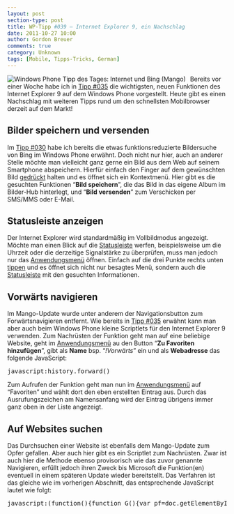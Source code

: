 ```yaml
---
layout: post
section-type: post
title: WP-Tipp #039 – Internet Explorer 9, ein Nachschlag
date: 2011-10-27 10:00
author: Gordon Breuer
comments: true
category: Unknown
tags: [Mobile, Tipps-Tricks, German]
---
```

<p><img style="margin: 0px 10px 0px 0px; display: inline; float: left" title="" alt="Windows Phone Tipp des Tages: Internet und Bing (Mango)" align="left" src="http://anheledirwp.blob.core.windows.net/wordpress/2011/10/internetmg2.png" /></p>  <p>Bereits vor einer Woche habe ich in <a href="/post/2011/10/21/WP-Tipp-035-&ndash;-Internet-Explorer-9.aspx">Tipp #035</a> die wichtigsten, neuen Funktionen des Internet Explorer 9 auf dem Windows Phone vorgestellt. Heute gibt es einen Nachschlag mit weiteren Tipps rund um den schnellsten Mobilbrowser derzeit auf dem Markt!</p>  <h2 class="clear">Bilder speichern und versenden</h2>  <p>Im <a href="/post/2011/10/14/WP-Tipp-030-&ndash;-bing-findet-mehr-als-nur-Websites.aspx">Tipp #030</a> habe ich bereits die etwas funktionsreduzierte Bildersuche von Bing im Windows Phone erwähnt. Doch nicht nur hier, auch an anderer Stelle möchte man vielleicht ganz gerne ein Bild aus dem Web auf seinem Smartphone abspeichern. Hierfür einfach den Finger auf dem gewünschten Bild <a href="/post/2011/09/12/WP7-Tipp-007-%E2%80%93-Standard-Gesten.aspx">gedrückt</a> halten und es öffnet sich ein Kontextmenü. Hier gibt es die gesuchten Funktionen “<strong>Bild speichern</strong>”, die das Bild in das eigene Album im Bilder-Hub hinterlegt, und “<strong>Bild versenden</strong>” zum Verschicken per SMS/MMS oder E-Mail. </p>  <h2>Statusleiste anzeigen</h2>  <p>Der Internet Explorer wird standardmäßig im Vollbildmodus angezeigt. Möchte man einen Blick auf die <a href="/post/2011/09/07/WP7-Tipp-004-&ndash;-Signalstarke-Ladezustand-der-Batterie-und-andere-Infos.aspx">Statusleiste</a> werfen, beispielsweise um die Uhrzeit oder die derzeitige Signalstärke zu überprüfen, muss man jedoch nur das <a href="/post/2011/09/05/WP7-Tipp-002-%E2%80%93-Das-Anwendungs-und-Kontextmenu.aspx">Anwendungsmenü</a> öffnen. Einfach auf die drei Punkte rechts unten <a href="/post/2011/09/12/WP7-Tipp-007-%E2%80%93-Standard-Gesten.aspx">tippen</a> und es öffnet sich nicht nur besagtes Menü, sondern auch die <a href="/post/2011/09/07/WP7-Tipp-004-&ndash;-Signalstarke-Ladezustand-der-Batterie-und-andere-Infos.aspx">Statusleiste</a> mit den gesuchten Informationen.</p>  <h2>Vorwärts navigieren</h2>  <p>Im Mango-Update wurde unter anderem der Navigationsbutton zum Forwärtsnavigieren entfernt. Wie bereits in <a href="/post/2011/10/21/WP-Tipp-035-&ndash;-Internet-Explorer-9.aspx">Tipp #035</a> erwähnt kann man aber auch beim Windows Phone kleine Scriptlets für den Internet Explorer 9 verwenden. Zum Nachrüsten der Funktion geht man auf eine beliebige Website, geht im <a href="/post/2011/09/05/WP7-Tipp-002-%E2%80%93-Das-Anwendungs-und-Kontextmenu.aspx">Anwendungsmenü</a> au den Button “<strong>Zu Favoriten hinzufügen</strong>”, gibt als <strong>Name</strong> bsp. “<em>!Vorwärts</em>” ein und als <strong>Webadresse</strong> das folgende JavaScript:</p>  <pre class="brush: js; toolbar: false;">javascript:history.forward()</pre>

<p>Zum Aufrufen der Funktion geht man nun im <a href="/post/2011/09/05/WP7-Tipp-002-%E2%80%93-Das-Anwendungs-und-Kontextmenu.aspx">Anwendungsmenü</a> auf “Favoriten” und wählt dort den eben erstellten Eintrag aus. Durch das Ausrufungszeichen am Namensanfang wird der Eintrag übrigens immer ganz oben in der Liste angezeigt.</p>

<h2>Auf Websites suchen</h2>

<p>Das Durchsuchen einer Website ist ebenfalls dem Mango-Update zum Opfer gefallen. Aber auch hier gibt es ein Scriptlet zum Nachrüsten. Zwar ist auch hier die Methode ebenso provisorisch wie das zuvor genannte Navigieren, erfüllt jedoch ihren Zweck bis Microsoft die Funktion(en) eventuell in einem späteren Update wieder bereitstellt. Das Verfahren ist das gleiche wie im vorherigen Abschnitt, das entsprechende JavaScript lautet wie folgt:</p>

<pre class="brush: js; toolbar: false;">javascript:(function(){function G(){var pf=doc.getElementById('pf');var qt=doc.getElementById('qt');if(null==pf){pf=doc.createElement('div');pf.id='pf';var s=pf.style;s.position='absolute';s.zIndex='99';s.top=(scT||scBT)+'px';s.left=(scL||scBL)+'px';s.width='100%';s.backgroundColor='#FFFF00';pf.appendChild(doc.createTextNode('Suche: '));qt=doc.createElement('input');qt.id='qt';qt.type='text';pf.appendChild(qt);var sb=doc.createElement('input');sb.type='button';sb.value='Los';sb.onclick=function(){P(qt.value)};pf.appendChild(sb);doc.body.appendChild(pf);}else{pf.style.display='inline';count=0;}}function P(s){document.getElementById('pf').style.display='none';if(s==='')return;var n=srchNode(document.body,s.toUpperCase(),s.length);alert(&quot;Found &quot;+count+&quot; occurrence&quot;+(count==1?&quot;&quot;:&quot;s&quot;)+&quot; of '&quot;+s+&quot;'.&quot;);pf.parentNode.removeChild(pf);return n;}function srchNode(node,te,len){var pos,skip,spannode,middlebit,endbit,middleclone;skip=0;if(node.nodeType==3){pos=node.data.toUpperCase().indexOf(te);if(pos&gt;=0){spannode=document.createElement(&quot;SPAN&quot;);spannode.style.backgroundColor=&quot;red&quot;;middlebit=node.splitText(pos);endbit=middlebit.splitText(len);middleclone=middlebit.cloneNode(true);spannode.appendChild(middleclone);middlebit.parentNode.replaceChild(spannode,middlebit);++count;skip=1;}}else{if(node.nodeType==1&amp;&amp;node.childNodes&amp;&amp;node.tagName.toUpperCase()!=&quot;SCRIPT&quot;&amp;&amp;node.tagName.toUpperCase!=&quot;STYLE&quot;){for(var child=0;child&lt;node.childNodes.length;++child){child=child+srchNode(node.childNodes[child],te,len);}}}return skip;}var count=0,scL=0,scT=0,scBL=0,scBT=0;var w=window,doc=document;if(typeof doc.body!='undefined'&amp;&amp;typeof doc.body.scrollLeft!='undefined'){scBL=doc.body.scrollLeft;scBT=doc.body.scrollTop;}if(typeof doc.documentElement!='undefined'&amp;&amp;typeof doc.documentElement.scrollLeft!='undefined'){scL=doc.documentElement.scrollLeft;scT=doc.documentElement.scrollTop;}G();})()</pre>
